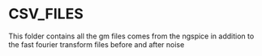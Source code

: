 # **CSV_FILES**
This folder contains all the gm files comes from the ngspice in addition to the fast fourier transform files before and after noise  

